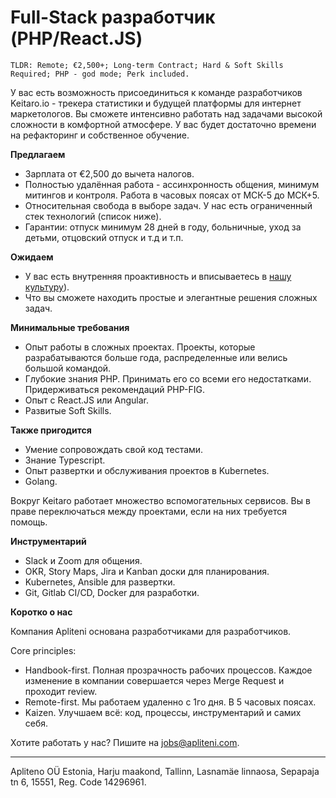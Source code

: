 # Full-Stack разработчик (PHP/React.JS)

```
TLDR: Remote; €2,500+; Long-term Contract; Hard & Soft Skills Required; PHP - god mode; Perk included.
```


У вас есть возможность присоединиться к команде разработчиков Keitaro.io - трекера статистики и будущей платформы для интернет маркетологов. 
Вы сможете интенсивно работать над задачами высокой сложности в комфортной атмосфере. У вас будет достаточно времени на рефакторинг и собственное обучение.



**Предлагаем**

- Зарплата от €2,500 до вычета налогов.
- Полностью удалённая работа - ассинхронность общения, минимум митингов и контроля. Работа в часовых поясах от МСК-5 до МСК+5.
- Относительная свобода в выборе задач. У нас есть ограниченный стек технологий (список ниже).
- Гарантии: отпуск минимум 28 дней в году, больничные, уход за детьми, отцовский отпуск и т.д и т.п.


**Ожидаем**

- У вас есть внутренняя проактивность и вписываетесь в [нашу культуру](https://handbook.apliteni.com/values.html])).
- Что вы сможете находить простые и элегантные решения сложных задач.

**Минимальные требования**

- Опыт работы в сложных проектах. Проекты, которые разрабатываются больше года, распределенные или велись большой командой.
- Глубокие знания PHP. Принимать его со всеми его недостатками. Придерживаться рекомендаций PHP-FIG.
- Опыт с React.JS или Angular.
- Развитые Soft Skills. 

**Также пригодится**

- Умение сопровождать свой код тестами.
- Знание Typescript.
- Опыт развертки и обcлуживания проектов в Kubernetes.
- Golang.

Вокруг Keitaro работает множество вспомогательных сервисов. Вы в праве переключаться между проектами, если на них требуется помощь.


**Инструментарий**

- Slack и Zoom для общения.
- OKR, Story Maps, Jira и Kanban доски для планирования.
- Kubernetes, Ansible для развертки.
- Git, Gitlab CI/CD, Docker для разработки.

**Коротко о нас**

Компания Apliteni основана разработчиками для разработчиков. 

Core principles:
- Handbook-first. Полная прозрачность рабочих процессов. Каждое изменение в компании совершается через Merge Request и проходит review.
- Remote-first. Мы работаем удаленно с 1го дня. В 5 часовых поясах.
- Kaizen. Улучшаем всё: код, процессы, инструментарий и самих себя.


Хотите работать у нас? Пишите на [jobs@apliteni.com](jobs@apliteni.com).


--- 
Apliteno OÜ Estonia, Harju maakond, Tallinn, Lasnamäe linnaosa, Sepapaja tn 6, 15551, Reg. Code	14296961.

